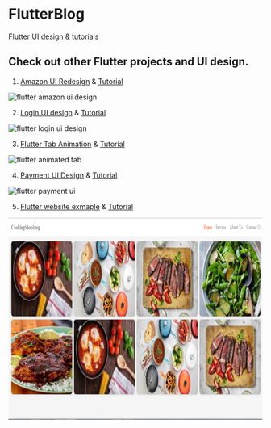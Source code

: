 # FlutterBlog
[Flutter UI design & tutorials](https://diveintoflutter.blogspot.com)

## Check out other Flutter projects and UI design.
1. [Amazon UI Redesign](https://github.com/follow2vivek/FlutterBlog/tree/master/amazon_clone) & [Tutorial](https://diveintoflutter.blogspot.com/2019/05/flutter-amazon-redesign-reference-uplabs.html)
<img src="./amazon_clone/screenshot/ss_1.png" alt="flutter amazon ui design"  width="200" height="400" />

2. [Login UI design](https://github.com/follow2vivek/FlutterBlog/tree/master/flutter_uplab_login_ui) & [Tutorial](https://diveintoflutter.blogspot.com/2019/05/flutter-uplabs-login-ui-design.html)
<img src="./flutter_uplab_login_ui/screenshot/ss_1.png" alt="flutter login ui design"  width="200" height="400" />

3. [Flutter Tab Animation](https://github.com/follow2vivek/FlutterBlog/tree/master/flutter_animated_tab) & [Tutorial](https://diveintoflutter.blogspot.com/2019/05/flutter-animated-tab-from-scratch.html)
<img src="./flutter_animated_tab/screenshot/gif_tab.gif" alt="flutter animated tab" width="200" height="400" />

4. [Payment UI Design](https://github.com/follow2vivek/FlutterBlog/tree/master/smart_pay_ui) & [Tutorial](#)
<img src="./smart_pay_ui/screenshot/ss_1.png" alt="flutter payment ui"  width="200" height="400" />

5. [Flutter website exmaple](https://github.com/follow2vivek/FlutterBlog/tree/master/flutter_web_cooking_ui) & [Tutorial](#)
<img src="./flutter_web_cooking_ui/screenshot/flutter_web_example.png" alt="flutter payment ui"  width="100%" height="400" />